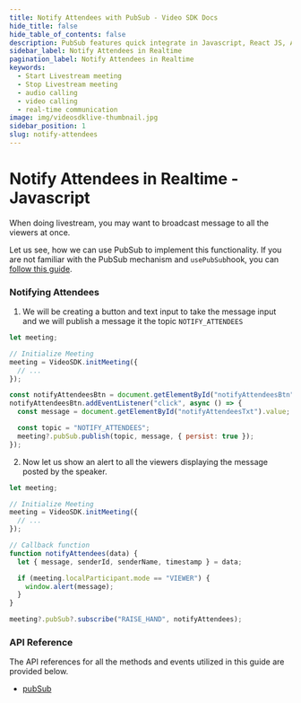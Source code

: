 ```yaml
---
title: Notify Attendees with PubSub - Video SDK Docs
hide_title: false
hide_table_of_contents: false
description: PubSub features quick integrate in Javascript, React JS, Android, IOS, React Native, Flutter with Video SDK to add live video & audio conferencing to your applications.
sidebar_label: Notify Attendees in Realtime
pagination_label: Notify Attendees in Realtime
keywords:
  - Start Livestream meeting
  - Stop Livestream meeting
  - audio calling
  - video calling
  - real-time communication
image: img/videosdklive-thumbnail.jpg
sidebar_position: 1
slug: notify-attendees
---
```


# Notify Attendees in Realtime - Javascript

When doing livestream, you may want to broadcast message to all the viewers at once.

Let us see, how we can use PubSub to implement this functionality. If you are not familiar with the PubSub mechanism and `usePubSub`hook, you can [follow this guide](/react/guide/video-and-audio-calling-api-sdk/collaboration-in-meeting/pubsub).

### Notifying Attendees

1. We will be creating a button and text input to take the message input and we will publish a message it the topic `NOTIFY_ATTENDEES`

```js
let meeting;

// Initialize Meeting
meeting = VideoSDK.initMeeting({
  // ...
});

const notifyAttendeesBtn = document.getElementById("notifyAttendeesBtn");
notifyAttendeesBtn.addEventListener("click", async () => {
  const message = document.getElementById("notifyAttendeesTxt").value;

  const topic = "NOTIFY_ATTENDEES";
  meeting?.pubSub.publish(topic, message, { persist: true });
});
```

2. Now let us show an alert to all the viewers displaying the message posted by the speaker.

```js
let meeting;

// Initialize Meeting
meeting = VideoSDK.initMeeting({
  // ...
});

// Callback function
function notifyAttendees(data) {
  let { message, senderId, senderName, timestamp } = data;

  if (meeting.localParticipant.mode == "VIEWER") {
    window.alert(message);
  }
}

meeting?.pubSub?.subscribe("RAISE_HAND", notifyAttendees);
```

### API Reference

The API references for all the methods and events utilized in this guide are provided below.

- [pubSub](/javascript/api/sdk-reference/meeting-class/pubsub)
